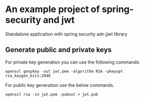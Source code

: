 # An example project of spring-security and jwt 

Standalone application with spring security adn jjwt library

## Generate public and private keys

For private key generation you can use the following commands:

````
openssl genpkey -out jwt.pem -algorithm RSA -pkeyopt rsa_keygen_bits:2048
````

For public key generation use the below commands.

````
openssl rsa -in jwt.pem -pubout > jwt.pub
````
